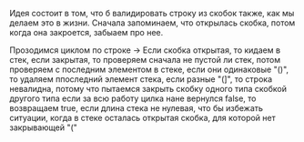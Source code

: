 Идея состоит в том, что б валидировать строку из скобок также,
как мы делаем это в жизни. Сначала запоминаем, что открылась скобка,
потом когда она закроется, забыаем про нее.

Прозодимся циклом по строке -> Если скобка открытая, то кидаем в стек,
     если закрытая, то проверяем сначала не пустой ли стек, потом
        проверяем с последним элементом в стеке,
        если они одинаковые "()", то удаляем ппоследний элемент стека,
        если разные "(]", то строка невалидна, потому что пытаемся закрыть скобку одного типа
        скобкой другого типа
если за всю работу цилка нане вернулся false, то возвращаем true, если длина стека не нулевая,
что бы избежать ситуации, когда в стеке осталась открытая скобка, для которой нет закрывающей "("